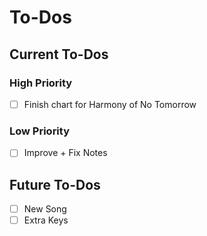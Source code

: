 # To-Dos
## Current To-Dos
### High Priority
* [ ] Finish chart for Harmony of No Tomorrow

### Low Priority
* [ ] Improve + Fix Notes

## Future To-Dos
* [ ] New Song
* [ ] Extra Keys